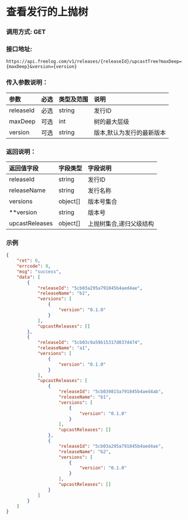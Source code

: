 # 查看发行的上抛树

### 调用方式: GET

### 接口地址:

```
https://api.freelog.com/v1/releases/{releaseId}/upcastTree?maxDeep={maxDeep}&version={version}
```

### 传入参数说明：
| 参数 | 必选 | 类型及范围 | 说明 |
| :--- | :--- | :--- | :--- |
|releaseId|必选|string|发行ID|
|maxDeep|可选|int|树的最大层级|
|version|可选|string|版本,默认为发行的最新版本|


### 返回说明：
| 返回值字段 | 字段类型 | 字段说明 |
| :--- | :--- | :--- |
| releaseId | string | 发行ID|
| releaseName | string | 发行名称|
| versions | object[] | 版本号集合 |
| **version | string | 版本号 |
| upcastReleases | object[] | 上抛树集合,递归父级结构 |

### 示例

```json
{
    "ret": 0,
    "errcode": 0,
    "msg": "success",
    "data": [
        {
            "releaseId": "5cb03a295a791845b4aed4ae",
            "releaseName": "b2",
            "versions": [
                {
                    "version": "0.1.0"
                }
            ],
            "upcastReleases": []
        },
        {
            "releaseId": "5cb03c9a59b15317d037d474",
            "releaseName": "a1",
            "versions": [
                {
                    "version": "0.1.0"
                }
            ],
            "upcastReleases": [
                {
                    "releaseId": "5cb039815a791845b4aed4ab",
                    "releaseName": "b1",
                    "versions": [
                        {
                            "version": "0.1.0"
                        }
                    ],
                    "upcastReleases": []
                },
                {
                    "releaseId": "5cb03a295a791845b4aed4ae",
                    "releaseName": "b2",
                    "versions": [
                        {
                            "version": "0.1.0"
                        }
                    ],
                    "upcastReleases": []
                }
            ]
        }
    ]
}
```

